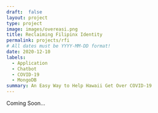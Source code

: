 ```yaml
---
draft:  false
layout: project
type: project
image: images/overeasi.png
title: Reclaiming Filipinx Identity
permalink: projects/rfi
# All dates must be YYYY-MM-DD format!
date: 2020-12-10
labels:
  - Application
  - Chatbot
  - COVID-19
  - MongoDB
summary: An Easy Way to Help Hawaii Get Over COVID-19
---
```

Coming Soon...
